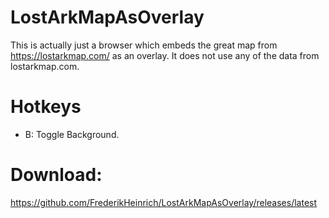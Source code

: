 # LostArkMapAsOverlay

This is actually just a browser which embeds the great map from https://lostarkmap.com/ as an overlay.
It does not use any of the data from lostarkmap.com.

# Hotkeys
- B: Toggle Background.

# Download:
https://github.com/FrederikHeinrich/LostArkMapAsOverlay/releases/latest
